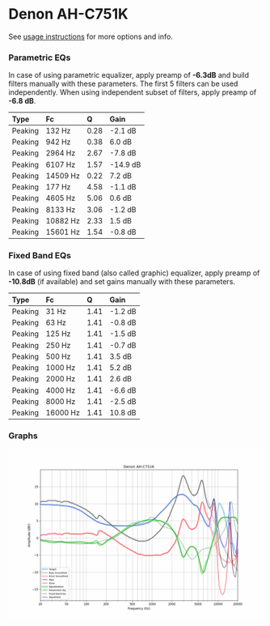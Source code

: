 # Denon AH-C751K
See [usage instructions](https://github.com/jaakkopasanen/AutoEq#usage) for more options and info.

### Parametric EQs
In case of using parametric equalizer, apply preamp of **-6.3dB** and build filters manually
with these parameters. The first 5 filters can be used independently.
When using independent subset of filters, apply preamp of **-6.8 dB**.

| Type    | Fc       |    Q | Gain     |
|:--------|:---------|:-----|:---------|
| Peaking | 132 Hz   | 0.28 | -2.1 dB  |
| Peaking | 942 Hz   | 0.38 | 6.0 dB   |
| Peaking | 2964 Hz  | 2.67 | -7.8 dB  |
| Peaking | 6107 Hz  | 1.57 | -14.9 dB |
| Peaking | 14509 Hz | 0.22 | 7.2 dB   |
| Peaking | 177 Hz   | 4.58 | -1.1 dB  |
| Peaking | 4605 Hz  | 5.06 | 0.6 dB   |
| Peaking | 8133 Hz  | 3.06 | -1.2 dB  |
| Peaking | 10882 Hz | 2.33 | 1.5 dB   |
| Peaking | 15601 Hz | 1.54 | -0.8 dB  |

### Fixed Band EQs
In case of using fixed band (also called graphic) equalizer, apply preamp of **-10.8dB**
(if available) and set gains manually with these parameters.

| Type    | Fc       |    Q | Gain    |
|:--------|:---------|:-----|:--------|
| Peaking | 31 Hz    | 1.41 | -1.2 dB |
| Peaking | 63 Hz    | 1.41 | -0.8 dB |
| Peaking | 125 Hz   | 1.41 | -1.5 dB |
| Peaking | 250 Hz   | 1.41 | -0.7 dB |
| Peaking | 500 Hz   | 1.41 | 3.5 dB  |
| Peaking | 1000 Hz  | 1.41 | 5.2 dB  |
| Peaking | 2000 Hz  | 1.41 | 2.6 dB  |
| Peaking | 4000 Hz  | 1.41 | -6.6 dB |
| Peaking | 8000 Hz  | 1.41 | -2.5 dB |
| Peaking | 16000 Hz | 1.41 | 10.8 dB |

### Graphs
![](./Denon%20AH-C751K.png)